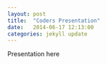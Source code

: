 ```yaml
---
layout: post
title:  "Coders Presentation"
date:   2014-06-17 12:13:00
categories: jekyll update
---
```


Presentation here